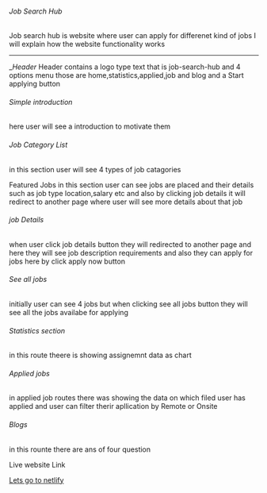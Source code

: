 ###### Job Search Hub #####
Job search hub is website where user can apply for differenet kind of jobs
I will explain how the website functionality works
____________________

   __Header_
Header contains a logo type text that is job-search-hub and 4 options menu those are home,statistics,applied,job and blog and a Start applying button
   ###### Simple introduction #####
here user will see a introduction to motivate them

   ###### Job Category List ######
in this section user will see 4 types of job catagories

   Featured Jobs
in this section user can see jobs are placed and their details such as job type location,salary etc and also by clicking job details it will redirect to another page where user will see more details about that job

   ###### job Details #######
when user click job details button they will redirected to another page and here they will see job description requirements and also they can apply for jobs here by click apply now button

###### See all jobs #######
initially user can see 4 jobs but when clicking see all jobs button they will see all the jobs availabe for applying

###### Statistics section #######
in this route theere is showing assignemnt data as chart

###### Applied jobs #######
in applied job routes there was showing the data on which filed user has applied and user can filter therir apllication by Remote or Onsite

###### Blogs #######
in this rounte there are ans of four question 

Live website Link

[Lets go to netlify](https://gleaming-pixie-93f5fb.netlify.app/)
